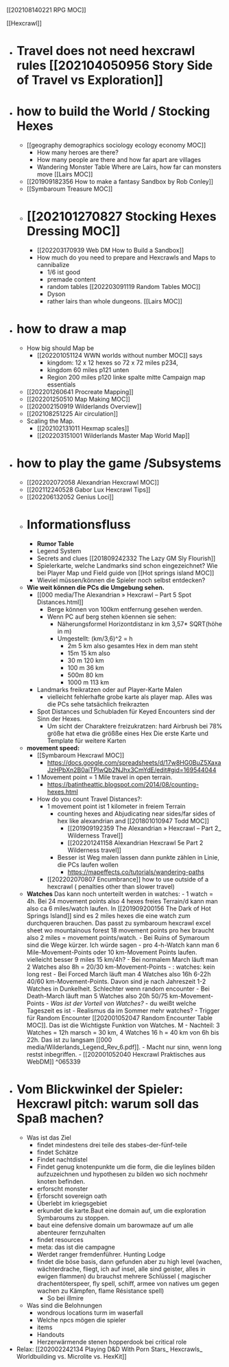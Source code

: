 [[202108140221 RPG MOC]]

[[Hexcrawl]]

- # Travel does not need hexcrawl rules [[202104050956 Story Side of Travel vs Exploration]]
- # how to build the World / Stocking Hexes
	- [[geography demographics sociology ecology economy MOC]]
		- How many heroes are there?
		- How many people are there and how far apart are villages
		- Wandering Monster Table Where are Lairs, how far can monsters move [[Lairs MOC]]
	- [[201909182356 How to make a fantasy Sandbox by Rob Conley]]
	- [[Symbaroum Treasure MOC]]
	- # [[202101270827 Stocking Hexes Dressing MOC]]
		- [[202203170939 Web DM How to Build a Sandbox]]
		- How much do you need to prepare and Hexcrawls and Maps to cannibalize
			- 1/6 ist good
			- premade content
			- random tables [[202203091119 Random Tables MOC]]
			- Dyson
			- rather lairs than whole dungeons. [[Lairs MOC]]
- # how to draw a map
	- How big should Map be
		- [[202201051124 WWN worlds without number MOC]] says 
			- kingdom: 12 x 12 hexes so 72 x 72 miles p234, 
			- kingdom 60 miles p121 unten
			- Region 200 miles p120 linke spalte mitte Campaign map essentials 
	- [[202201260641 Procreate Mapping]]
	- [[202201250510 Map Making MOC]]
	- [[202002150919 Wilderlands Overview]]
	- [[202108251225 Air circulation]]
	- Scaling the Map.
		- [[202102131011 Hexmap scales]]
		- [[202203151001  Wilderlands Master Map World Map]]
- # how to play the game /Subsystems
	- [[202202072058 Alexandrian Hexcrawl MOC]]
	- [[202112240528 Gabor Lux Hexcrawl Tips]] 
	- [[202206132052 Genius Loci]]
	- # Informationsfluss
		- **Rumor Table**
		- Legend System
		- Secrets and clues [[201809242332 The Lazy GM Sly Flourish]]
		- Spielerkarte, welche Landmarks sind schon eingezeichnet? Wie bei Player Map und Field guide von [[Hot springs island MOC]]
		- Wieviel müssen/können die Spieler noch selbst entdecken?
	- **Wie weit können die PCs die Umgebung sehen.** 
		- [[000 media/The Alexandrian » Hexcrawl – Part 5 Spot Distances.html]]
			- Berge können von 100km entfernung gesehen werden.
			- Wenn PC auf berg stehen köennen sie sehen: 
				- Näherungsformel Horizontdistanz in km 3,57* SQRT(höhe in m)
				- Umgestellt: (km/3,6)^2 = h
					- 2m 5 km also gesamtes Hex in dem man steht
					- 15m 15 km also 
					- 30 m 120 km
					- 100 m 36 km
					- 500m 80 km 
					- 1000 m 113 km
		- Landmarks freikratzen oder auf Player-Karte Malen
			- vielleicht fehlerhafte grobe karte als player map. Alles was die PCs sehe tatsächlich freikrazten
		- Spot Distances und Schubladen für Keyed Encounters sind der Sinn der Hexes. 
			- Um sicht der Charaktere freizukratzen: hard Airbrush bei 78% größe hat etwa die größße eines Hex Die erste Karte und Template für weitere Karten 
	- **movement speed:**
		- [[Symbaroum Hexcrawl MOC]]
			-  https://docs.google.com/spreadsheets/d/17w8HG0BuZ5XaxaJzHPbXn2B0aiTPlwQb2NJhx3CmYdE/edit#gid=169544044
		- 1 Movement point = 1 Mile travel in open terrain.
			- https://batintheattic.blogspot.com/2014/08/counting-hexes.html
		- How do you count Travel Distances?:
			- 1 movement point ist 1 kilometer in freiem Terrain
				- counting hexes and Abjudicating near sides/far sides of hex like alexandrian and [[201801010947 Todd MOC]]
					- [[201909192359 The Alexandrian » Hexcrawl – Part 2_ Wilderness Travel]]
					- [[202201241158 Alexandrian Hexcrawl 5e Part 2 Wilderness travel]]
				- Besser ist Weg malen lassen dann punkte zählen in Linie, die PCs laufen wollen
					- https://mapeffects.co/tutorials/wandering-paths
			- [[202202070807 Encumbrance]] how to use outside of a hexcrawl ( penalties other than slower travel)
	- **Watches** Das kann noch unterteilt werden in watches:
				- 1 watch = 4h. Bei 24 movement points also 4 hexes freies Terrain/d kann man also ca 6 miles/watch laufen. In [[201909200156 The Dark of Hot Springs Island]] sind es 2 miles hexes die eine watch zum durchqueren brauchen. Das passt zu  symbaroum hexcrawl excel sheet wo mountainous forest 18 movement points pro hex braucht also 2 miles = movement points/watch.
					- Bei Ruins of Symaroum sind die Wege kürzer. Ich würde sagen 
						- pro 4-h-Watch kann man 6 Mile-Movement-Points oder 10 km-Movement Points laufen. vielleicht besser 9 miles 15 km/4h?
						- Bei normalem March läuft man 2 Watches also 8h = 20/30 km-Movement-Points
						- : watches: kein long rest
						- Bei Forced March läuft man 4 Watches also 16h 6-22h 40/60 km-Movement-Points. Davon sind je nach Jahreszeit 1-2 Watches in Dunkelheit. Schlechter wenn random encounter
						- Bei Death-March läuft man 5 Watches also 20h 50/75 km-Movement-Points
					- *Was ist der Vorteil von Watches?*
						- du weißt welche Tageszeit es ist
						- Realismus da im Sommer mehr watches?
						- Trigger für Random Encounter [[202001052047 Random Encounter Table MOC]]. Das ist die Wichtigste Funktion von Watches.
M 
						- Nachteil: 3 Watches = 12h marsch = 30 km, 4 Watches 16 h = 40 km von 6h bis 22h. Das ist zu langsam [[000 media/Wilderlands_Legend_Rev_6.pdf]]. 
						- Macht nur sinn, wenn long restst inbegriffen.
						- [[202001052040 Hexcrawl Praktisches aus WebDM]] ^065339
- # Vom Blickwinkel der Spieler: Hexcrawl pitch: warum soll das Spaß machen?
	- Was ist das Ziel
		- findet mindestens drei teile des stabes-der-fünf-teile
		- findet Schätze
		- Findet nachtdistel
		- Findet genug knotenpunkte um die form, die die leylines bilden aufzuzeichnen und hypothesen zu bilden wo sich nochmehr knoten befinden.
		- erforscht monster
		- Erforscht sovereign oath
		- Überlebt im kriegsgebiet
		- erkundet die karte.Baut eine domain auf, um die exploration Symbaroums zu stoppen.
		- baut eine defensive domain um barowmaze auf um alle abenteurer fernzuhalten
		- findet resources
		- meta: das ist die campagne
		- Werdet ranger fremdenführer. Hunting Lodge
		- findet die böse basis, dann gefunden aber zu high level (wachen, wächterdrache, fliegt, ich auf insel, alle sind geister, alles in ewigen flammen) du brauchst mehrere Schlüssel ( magischer drachentöterspeer, fly spell, schiff, armee von natives um gegen wachen zu Kämpfen, flame Résistance spell)
			- So bei illmire
	- Was sind die Belohnungen 
		- wondrous locations turm im waserfall
		- Welche npcs mögen die spieler
		- items
		- Handouts
		- Herzerwärmende stenen hopperdook bei critical role
- Relax: [[202002242134 Playing D&D With Porn Stars_ Hexcrawls_ Worldbuilding vs. Microlite vs. HexKit]]





